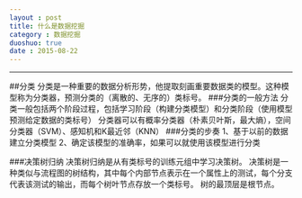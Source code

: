 ```yaml
---
layout : post
title: 什么是数据挖掘
category : 数据挖掘
duoshuo: true
date : 2015-08-22
---
```


<!-- more -->

******

##分类
分类是一种重要的数据分析形势，他提取刻画重要数据类的模型。这种模型称为分类器，预测分类的（离散的、无序的）类标号。
###分类的一般方法
分类一般包括两个阶段过程，包括学习阶段（构建分类模型）和分类阶段（使用模型预测给定数据的类标号）
分类器可以有概率分类器（朴素贝叶斯，最大熵），空间分类器（SVM）、感知机和K最近邻（KNN）
###分类的步奏
1、基于以前的数据建立分类模型
2、确定该模型的准确率，如果可以就使用该模型进行分类


###决策树归纳
决策树归纳是从有类标号的训练元组中学习决策树。
决策树是一种类似与流程图的树结构，其中每个内部节点表示在一个属性上的测试，每个分支代表该测试的输出，而每个树叶节点存放一个类标号。
树的最顶层是根节点。
